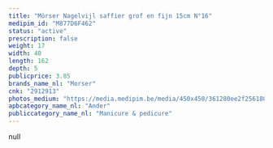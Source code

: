 ```yaml
---
title: "Mörser Nagelvijl saffier grof en fijn 15cm N°16"
medipim_id: "M877D6F462"
status: "active"
prescription: false
weight: 17
width: 40
length: 162
depth: 5
publicprice: 3.85
brands_name_nl: "Morser"
cnk: "2912913"
photos_medium: "https://media.medipim.be/media/450x450/361280ee2f2561802f640515b215ae31d2331a8a.jpg"
apbcategory_name_nl: "Ander"
publiccategory_name_nl: "Manicure & pedicure"
---
```

null
